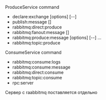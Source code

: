 ProduceService command
- declare:exchange [options] [--] <name> <type>
- publish:message <exchange> <message> [<routingKey>]
- rabbitmq:direct:produce <message> <routingKey>
- rabbitmq:fanout:message <exchange> [<message>]
-  rabbitmq:produce:message [options] [--] <body>...
-  rabbitmq:topic:produce <routingKey> <message>

ConsumeService command
- rabbitmq:consume:logs  
- rabbitmq:consume:message
- rabbitmq:direct:consume 
- rabbitmq:topic:consume
- rpc:server

Сервер c raabbitmq поставляется отдельно

